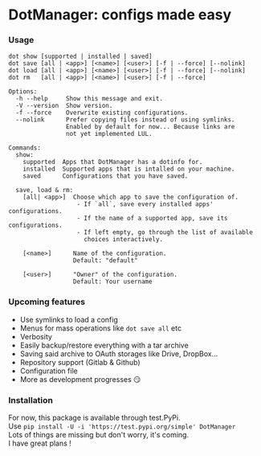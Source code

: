 # DotManager: configs made easy #

### Usage ###

```
dot show [supported | installed | saved]
dot save [all | <app>] [<name>] [<user>] [-f | --force] [--nolink]
dot load [all | <app>] [<name>] [<user>] [-f | --force] [--nolink]
dot rm   [all | <app>] [<name>] [<user>] [-f | --force]

Options:
  -h --help     Show this message and exit.
  -V --version  Show version.
  -f --force    Overwrite existing configurations.
  --nolink      Prefer copying files instead of using symlinks.
                Enabled by default for now... Because links are
                not yet implemented LUL.

Commands:
  show:
    supported  Apps that DotManager has a dotinfo for.
    installed  Supported apps that is intalled on your machine.
    saved      Configurations that you have saved.
    
  save, load & rm:
    [all| <app>]  Choose which app to save the configuration of.
                   - If `all`, save every installed apps' configurations.
                   - If the name of a supported app, save its configurations.
                   - If left empty, go through the list of available
                     choices interactively.

    [<name>]      Name of the configuration.
                  Default: "default"

    [<user>]      "Owner" of the configuration.
                  Default: Your username
```

### Upcoming features ###

- Use symlinks to load a config
- Menus for mass operations like `dot save all` etc
- Verbosity
- Easily backup/restore everything with a tar archive
- Saving said archive to OAuth storages like Drive, DropBox...
- Repository support (Gitlab & Github)
- Configuration file
- More as development progresses 😏

### Installation ###

For now, this package is available through test.PyPi.  
Use `pip install -U -i 'https://test.pypi.org/simple' DotManager`  
Lots of things are missing but don't worry, it's coming.  
I have great plans !
